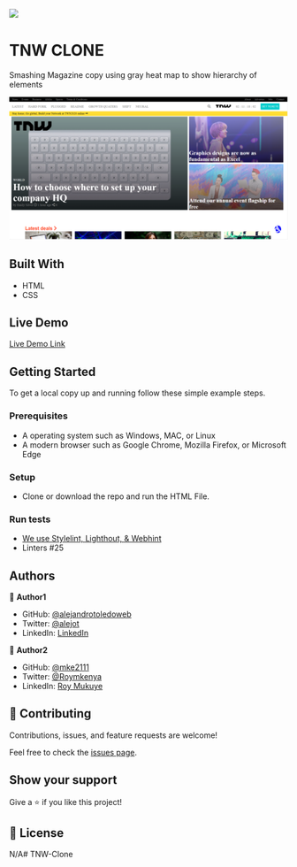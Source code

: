 ![](https://img.shields.io/badge/Microverse-blueviolet)

# TNW CLONE 

Smashing Magazine copy using gray heat map to show hierarchy of elements


![screenshot](./screenshot.png)


## Built With

- HTML
- CSS

## Live Demo

[Live Demo Link](https://rawcdn.githack.com/mke2111/TNW-Clone/7b073b8cad058254189fa11fc9e262b957a89da2/index.html)


## Getting Started

To get a local copy up and running follow these simple example steps.

### Prerequisites

- A operating system such as Windows, MAC, or Linux
- A modern browser such as Google Chrome, Mozilla Firefox, or Microsoft Edge

### Setup
- Clone or download the repo and run the HTML File.

### Run tests
- [We use Stylelint, Lighthout, & Webhint](https://github.com/mke2111/TNW-Clone/actions/runs/281210541)
- Linters #25


## Authors

👤 **Author1**

- GitHub: [@alejandrotoledoweb](https://github.com/alejandrotoledoweb)
- Twitter: [@alejot](https://twitter.com/alejot)
- LinkedIn: [LinkedIn](https://www.linkedin.com/in/alejandro-toledo-3b444b109/)

👤 **Author2**

- GitHub: [@mke2111](https://github.com/mke2111)
- Twitter: [@Roymkenya](https://twitter.com/Roymkenya)
- LinkedIn: [Roy Mukuye](https://www.linkedin.com/in/roy-mukuye-42b07b1b4)

## 🤝 Contributing

Contributions, issues, and feature requests are welcome!

Feel free to check the [issues page](https://github.com/mke2111/TNW-Clone/issues).

## Show your support

Give a ⭐️ if you like this project!

## 📝 License

N/A# TNW-Clone